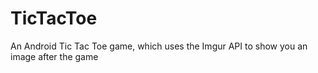 # TicTacToe
An Android Tic Tac Toe game, which uses the Imgur API to show you an image after the game
